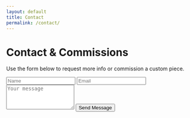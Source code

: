 ```yaml
---
layout: default
title: Contact
permalink: /contact/
---
```


# Contact & Commissions

Use the form below to request more info or commission a custom piece.

<form action="https://formspree.io/f/your-form-id" method="POST">
  <input type="text" name="name" placeholder="Name" required>
  <input type="email" name="email" placeholder="Email" required>
  <textarea name="message" placeholder="Your message" rows="4" required></textarea>
  <button type="submit" class="cta-button">Send Message</button>
</form>
